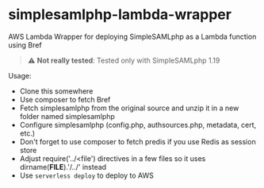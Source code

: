 # simplesamlphp-lambda-wrapper
AWS Lambda Wrapper for deploying SimpleSAMLphp as a Lambda function using Bref

> :warning: **Not really tested**: Tested only with SimpleSAMLphp 1.19

Usage:
* Clone this somewhere
* Use composer to fetch Bref
* Fetch simplesamlphp from the original source and unzip it in a new folder named simplesamlphp
* Configure simplesamlphp (config.php, authsources.php, metadata, cert, etc.)
* Don't forget to use composer to fetch predis if you use Redis as session store
* Adjust require('../<file') directives in a few files so it uses dirname(__FILE__).'/../<file>' instead
* Use `serverless deploy` to deploy to AWS
